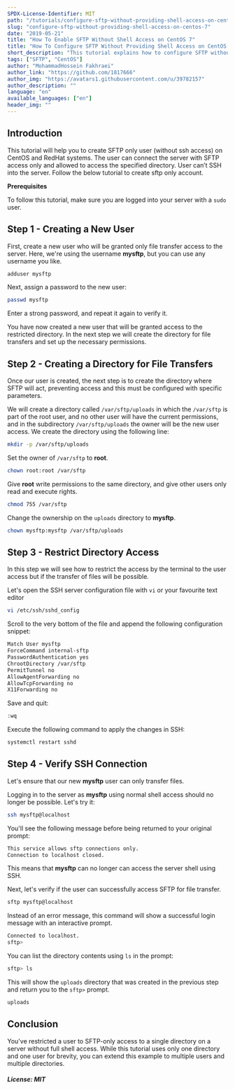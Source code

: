 ```yaml
---
SPDX-License-Identifier: MIT
path: "/tutorials/configure-sftp-without-providing-shell-access-on-centos-7"
slug: "configure-sftp-without-providing-shell-access-on-centos-7"
date: "2019-05-21"
title: "How To Enable SFTP Without Shell Access on CentOS 7"
title: "How To Configure SFTP Without Providing Shell Access on CentOS 7"
short_description: "This tutorial explains how to configure SFTP without providing Shell Access on CentOS 7"
tags: ["SFTP", "CentOS"]
author: "MohammadHossein Fakhraei"
author_link: "https://github.com/1817666"
author_img: "https://avatars1.githubusercontent.com/u/39782157"
author_description: ""
language: "en"
available_languages: ["en"]
header_img: ""
---
```


## Introduction

This tutorial will help you to create SFTP only user (without ssh access) on CentOS and RedHat systems. The user can connect the server with SFTP access only and allowed to access the specified directory. User can’t SSH into the server. Follow the below tutorial to create sftp only account.

**Prerequisites**

To follow this tutorial, make sure you are logged into your server with a `sudo` user.

## Step 1 - Creating a New User

First, create a new user who will be granted only file transfer access to the server. Here, we're using the username **mysftp**, but you can use any username you like.

```bash
adduser mysftp
```

Next, assign a password to the new user:

```bash
passwd mysftp
```

Enter a strong password, and repeat it again to verify it.

You have now created a new user that will be granted access to the restricted directory. In the next step we will create the directory for file transfers and set up the necessary permissions.

## Step 2 - Creating a Directory for File Transfers

Once our user is created, the next step is to create the directory where SFTP will act, preventing access and this must be configured with specific parameters.

We will create a directory called `/var/sftp/uploads` in which the `/var/sftp` is part of the root user, and no other user will have the current permissions, and in the subdirectory `/var/sftp/uploads` the owner will be the new user access. We create the directory using the following line:

```bash
mkdir -p /var/sftp/uploads
```

Set the owner of `/var/sftp` to **root**.

```bash
chown root:root /var/sftp
```

Give **root** write permissions to the same directory, and give other users only read and execute rights.

```bash
chmod 755 /var/sftp
```

Change the ownership on the `uploads` directory to **mysftp**.

```bash
chown mysftp:mysftp /var/sftp/uploads
```

## Step 3 - Restrict Directory Access

In this step we will see how to restrict the access by the terminal to the user access but if the transfer of files will be possible.

Let's open the SSH server configuration file with `vi` or your favourite text editor

```bash
vi /etc/ssh/sshd_config
```

Scroll to the very bottom of the file and append the following configuration snippet:

```bash
Match User mysftp
ForceCommand internal-sftp
PasswordAuthentication yes
ChrootDirectory /var/sftp
PermitTunnel no
AllowAgentForwarding no
AllowTcpForwarding no
X11Forwarding no
```

Save and quit:

```bash
:wq
```

Execute the following command to apply the changes in SSH:

```bash
systemctl restart sshd
```

## Step 4 - Verify SSH Connection

Let's ensure that our new **mysftp** user can only transfer files.

Logging in to the server as **mysftp** using normal shell access should no longer be possible. Let's try it:

```bash
ssh mysftp@localhost
```

You'll see the following message before being returned to your original prompt:

```bash
This service allows sftp connections only.
Connection to localhost closed.
```

This means that **mysftp** can no longer can access the server shell using SSH.

Next, let's verify if the user can successfully access SFTP for file transfer.

```bash
sftp mysftp@localhost
```

Instead of an error message, this command will show a successful login message with an interactive prompt.

```bash
Connected to localhost.
sftp>
```

You can list the directory contents using `ls` in the prompt:

```bash
sftp> ls
```

This will show the `uploads` directory that was created in the previous step and return you to the `sftp>` prompt.

```bash
uploads
```

## Conclusion

You've restricted a user to SFTP-only access to a single directory on a server without full shell access. While this tutorial uses only one directory and one user for brevity, you can extend this example to multiple users and multiple directories.

##### License: MIT

<!---

Contributors's Certificate of Origin

By making a contribution to this project, I certify that:

(a) The contribution was created in whole or in part by me and I have
    the right to submit it under the license indicated in the file; or

(b) The contribution is based upon previous work that, to the best of my
    knowledge, is covered under an appropriate license and I have the
    right under that license to submit that work with modifications,
    whether created in whole or in part by me, under the same license
    (unless I am permitted to submit under a different license), as
    indicated in the file; or

(c) The contribution was provided directly to me by some other person
    who certified (a), (b) or (c) and I have not modified it.

(d) I understand and agree that this project and the contribution are
    public and that a record of the contribution (including all personal
    information I submit with it, including my sign-off) is maintained
    indefinitely and may be redistributed consistent with this project
    or the license(s) involved.

Signed-off-by: [MohammadHossein Fakhraei eng.fakhraei@gmail.com]

-->
